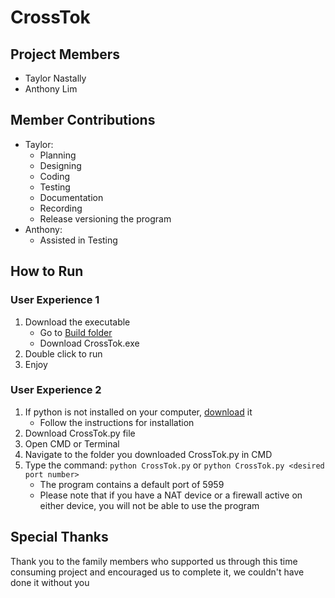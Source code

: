 # CrossTok
## Project Members
- Taylor Nastally
- Anthony Lim
## Member Contributions
- Taylor:
 	- Planning
    - Designing
    - Coding
    - Testing
    - Documentation
    - Recording
    - Release versioning the program
- Anthony:
	- Assisted in Testing
## How to Run
### User Experience 1
1. Download the executable
	- Go to [Build folder](https://github.com/Viper-one-one/CrossTok/tree/master/build/exe.win-amd64-3.11)
 	- Download CrossTok.exe
2. Double click to run
3. Enjoy
### User Experience 2
1. If python is not installed on your computer, [download](https://www.python.org/downloads/) it
	- Follow the instructions for installation
2. Download CrossTok.py file
3. Open CMD or Terminal
4. Navigate to the folder you downloaded CrossTok.py in CMD
5. Type the command: `python CrossTok.py` or `python CrossTok.py <desired port number>`
	- The program contains a default port of 5959
 	- Please note that if you have a NAT device or a firewall active on either device, you will not be able to use the program
## Special Thanks
Thank you to the family members who supported us through this time consuming project and encouraged us to complete it, we couldn't have done it without you
